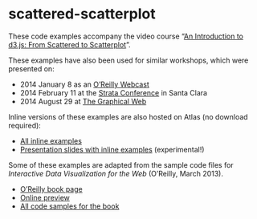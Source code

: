 # scattered-scatterplot

These code examples accompany the video course “[An Introduction to d3.js: From Scattered to Scatterplot](http://shop.oreilly.com/product/110000632.do)”.

These examples have also been used for similar workshops, which were presented on:

- 2014 January 8 as an [O’Reilly Webcast](http://oreillynet.com/pub/e/2952)
- 2014 February 11 at the [Strata Conference](http://strataconf.com/strata2014/public/schedule/detail/32866) in Santa Clara
- 2014 August 29 at [The Graphical Web](http://graphicalweb.org/2014/)

Inline versions of these examples are also hosted on Atlas (no download required):

- [All inline examples](http://chimera.labs.oreilly.com/books/1234000002001/ch01.html)
- [Presentation slides with inline examples](http://scatteredtoscatterplot.strataconf.com) (experimental!)

Some of these examples are adapted from the sample code files for *Interactive Data Visualization for the Web* (O’Reilly, March 2013).

- [O’Reilly book page](http://shop.oreilly.com/product/0636920026938.do)
- [Online preview](http://chimera.labs.oreilly.com/books/1230000000345/)
- [All code samples for the book](https://github.com/alignedleft/d3-book)
